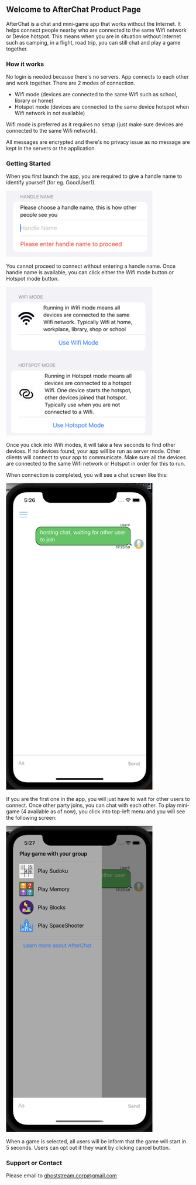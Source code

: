 ## Welcome to AfterChat Product Page

AfterChat is a chat and mini-game app that works without the Internet. It helps connect people nearby who are connected to the same Wifi network or Device hotspot. This means when you are in situation without Internet such as camping, in a flight, road trip, you can still chat and play a game together. 


### How it works

No login is needed because there's no servers. App connects to each other and work together. There are 2 modes of connection.

- Wifi mode (devices are connected to the same Wifi such as school, library or home)
- Hotspot mode (devices are connected to the same device hotspot when Wifi network in not available)

Wifi mode is preferred as it requires no setup (just make sure devices are connected to the same Wifi network).

All messages are encrypted and there's no privacy issue as no message are kept in the servers or the application.

### Getting Started

When you first launch the app, you are required to give a handle name to identify yourself (for eg. GoodUser1).

<img width="400" src="./handle.png" />

You cannot proceed to connect without entering a handle name. Once handle name is available, you can click either the Wifi mode button or Hotspot mode button. 

<img width="400" src="./modes.png" />

Once you click into Wifi modes, it will take a few seconds to find other devices. If no devices found, your app will be run as server mode. Other clients will connect to your app to communicate. Make sure all the devices are connected to the same Wifi network or Hotspot in order for this to run.

When connection is completed, you will see a chat screen like this: 

<img width="400" src="./chat.png" />

If you are the first one in the app, you will just have to wait for other users to connect. Once other party joins, you can chat with each other. To play mini-game (4 available as of now), you click into top-left menu and you will see the following screen:

<img width="400" src="./menu.png" />

When a game is selected, all users will be inform that the game will start in 5 seconds. Users can opt out if they want by clicking cancel button.

### Support or Contact

Please email to ghoststream.corp@gmail.com
